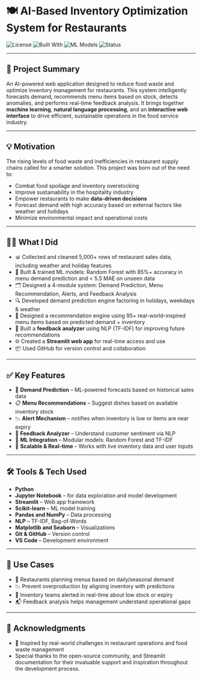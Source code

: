 # 🍽️ AI-Based Inventory Optimization System for Restaurants

![License](https://img.shields.io/badge/License-MIT-green)
![Built With](https://img.shields.io/badge/Built%20with-Python%2C%20Streamlit-blue)
![ML Models](https://img.shields.io/badge/Models-Random%20Forest%2C%20NLP-yellow)
![Status](https://img.shields.io/badge/Status-Complete-brightgreen)

---

## 📌 Project Summary

An AI-powered web application designed to reduce food waste and optimize inventory management for restaurants. This system intelligently forecasts demand, recommends menu items based on stock, detects anomalies, and performs real-time feedback analysis. It brings together **machine learning**, **natural language processing**, and an **interactive web interface** to drive efficient, sustainable operations in the food service industry.

---

## 💡 Motivation

The rising levels of food waste and inefficiencies in restaurant supply chains called for a smarter solution. This project was born out of the need to:

- Combat food spoilage and inventory overstocking
- Improve sustainability in the hospitality industry
- Empower restaurants to make **data-driven decisions**
- Forecast demand with high accuracy based on external factors like weather and holidays
- Minimize environmental impact and operational costs

---

## 👨‍💻 What I Did

- 📊 Collected and cleaned 5,000+ rows of restaurant sales data, including weather and holiday features  
- 🧠 Built & trained ML models: Random Forest with 85%+ accuracy in menu demand prediction and < 5.5 MAE on unseen data
- 🗂️ Designed a 4-module system: Demand Prediction, Menu Recommendation, Alerts, and Feedback Analysis  
- 🔍 Developed demand prediction engine factoring in holidays, weekdays & weather  
- 🤖 Designed a recommendation engine using 95+ real-world-inspired menu items based on predicted demand + inventory
- 💬 Built a **feedback analyzer** using NLP (TF-IDF) for improving future recommendations  
- 🌐 Created a **Streamlit web app** for real-time access and use  
- 📦 Used GitHub for version control and collaboration
  
---

## ✅ Key Features

- 📅 **Demand Prediction** – ML-powered forecasts based on historical sales data  
- 📋 **Menu Recommendations** – Suggest dishes based on available inventory stock  
- 📉 **Alert Mechanism** – notifies when inventory is low or items are near expiry 
- 💬 **Feedback Analyzer** – Understand customer sentiment via NLP  
- 🧠 **ML Integration** – Modular models: Random Forest and TF-IDF  
- 🔗 **Scalable & Real-time** – Works with live inventory data and user inputs

---

## 🛠️ Tools & Tech Used

- **Python**
- **Jupyter Notebook** – for data exploration and model development  
- **Streamlit** – Web app framework  
- **Scikit-learn** – ML model training  
- **Pandas and NumPy** – Data processing  
- **NLP** – TF-IDF, Bag-of-Words  
- **Matplotlib and Seaborn** – Visualizations  
- **Git & GitHub** – Version control  
- **VS Code** – Development environment

---

## 🧠 Use Cases

- 🍴 Restaurants planning menus based on daily/seasonal demand  
- 📉 Prevent overproduction by aligning inventory with predictions
- 🔔 Inventory teams alerted in real-time about low stock or expiry
- 📬 Feedback analysis helps management understand operational gaps

---

## 🙌 Acknowledgments

- 🌱 Inspired by real-world challenges in restaurant operations and food waste management
- Special thanks to the open-source community, and Streamlit documentation for their invaluable support and inspiration throughout the development process.






